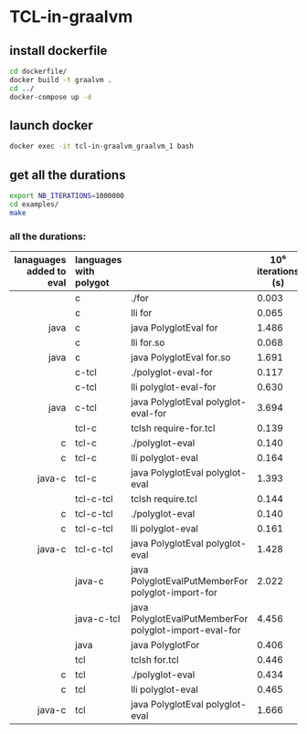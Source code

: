 # TCL-in-graalvm

## install dockerfile

```bash
cd dockerfile/
docker build -t graalvm .
cd ../
docker-compose up -d
```

## launch docker

```bash
docker exec -it tcl-in-graalvm_graalvm_1 bash
```

## get all the durations

```bash
export NB_ITERATIONS=1000000
cd examples/
make
```

### all the durations:

| lanaguages added to eval | languages with polygot |                                                        | 10⁶ iterations (s) | 10⁷ iterations (s) | 10⁸ iterations (s) |
| -----------------------: | :--------------------- | ------------------------------------------------------ | ------------------ | ------------------ | ------------------ |
|                          | c                      | ./for                                                  | 0.003              | 0.020              | 0.170              |
|                          | c                      | lli for                                                | 0.065              | 0.102              | 0.472              |
|                     java | c                      | java PolyglotEval for                                  | 1.486              | 1.480              | 1.900              |
|                          | c                      | lli for.so                                             | 0.068              | 0.101              | 0.480              |
|                     java | c                      | java PolyglotEval for.so                               | 1.691              | 1.500              | 1.800              |
|                          | c-tcl                  | ./polyglot-eval-for                                    | 0.117              | 1.164              | 11.58              |
|                          | c-tcl                  | lli polyglot-eval-for                                  | 0.630              | 5.020              | 47.21              |
|                     java | c-tcl                  | java PolyglotEval polyglot-eval-for                    | 3.694              | 23.00              | 206.5              |
|                          | tcl-c                  | tclsh require-for.tcl                                  | 0.139              | 1.200              | 11.47              |
|                        c | tcl-c                  | ./polyglot-eval                                        | 0.140              | 1.420              | 11.69              |
|                        c | tcl-c                  | lli polyglot-eval                                      | 0.164              | 1.217              | 13.69              |
|                   java-c | tcl-c                  | java PolyglotEval polyglot-eval                        | 1.393              | 2.425              | 13.05              |
|                          | tcl-c-tcl              | tclsh require.tcl                                      | 0.144              | 1.200              | 11.82              |
|                        c | tcl-c-tcl              | ./polyglot-eval                                        | 0.140              | 1.174              | 11.62              |
|                        c | tcl-c-tcl              | lli polyglot-eval                                      | 0.161              | 1.198              | 13.78              |
|                   java-c | tcl-c-tcl              | java PolyglotEval polyglot-eval                        | 1.428              | 2.427              | 13.26              |
|                          | java-c                 | java PolyglotEvalPutMemberFor polyglot-import-for      | 2.022              | 2.128              | 2.216              |
|                          | java-c-tcl             | java PolyglotEvalPutMemberFor polyglot-import-eval-for | 4.456              | 23.00              | 206.4              |
|                          | java                   | java PolyglotFor                                       | 0.406              | 0.412              | 0.412              |
|                          | tcl                    | tclsh for.tcl                                          | 0.446              | 4.355              | 43.65              |
|                        c | tcl                    | ./polyglot-eval                                        | 0.434              | 4.502              | 43.16              |
|                        c | tcl                    | lli polyglot-eval                                      | 0.465              | 4.411              | 43.00              |
|                   java-c | tcl                    | java PolyglotEval polyglot-eval                        | 1.666              | 5.811              | 44.24              |
